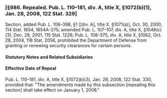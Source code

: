### [§986. Repealed. Pub. L. 110–181, div. A, title X, §1072(b)(1), Jan. 28, 2008, 122 Stat. 329] ###

Section, added Pub. L. 106–398, §1 [[div. A], title X, §1071(a)], Oct. 30, 2000, 114 Stat. 1654, 1654A–275; amended Pub. L. 107–107, div. A, title X, §1048(c)(3), Dec. 28, 2001, 115 Stat. 1226; Pub. L. 108–375, div. A, title X, §1062, Oct. 28, 2004, 118 Stat. 2056, prohibited the Department of Defense from granting or renewing security clearances for certain persons.

#### **Statutory Notes and Related Subsidiaries** ####

#### Effective Date of Repeal ####

Pub. L. 110–181, div. A, title X, §1072(b)(3), Jan. 28, 2008, 122 Stat. 330, provided that: "The amendments made by this subsection [repealing this section] shall take effect on January 1, 2008."